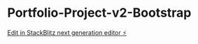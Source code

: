 # Portfolio-Project-v2-Bootstrap

[Edit in StackBlitz next generation editor ⚡️](https://stackblitz.com/~/github.com/nickyyap/Portfolio-Project-v2-Bootstrap)